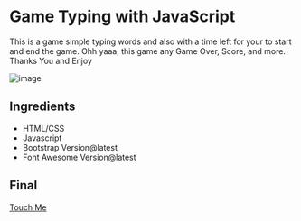 # Game Typing with JavaScript
This is a game simple typing words and also with a time left for your to start and end the game. Ohh yaaa, this game any Game Over, Score, and more. Thanks You and Enjoy

![image](https://user-images.githubusercontent.com/107398642/176170187-1a813f51-d2e2-47b7-b9ee-7d93019eaca7.png)

## Ingredients
- HTML/CSS
- Javascript
- Bootstrap Version@latest
- Font Awesome Version@latest

## Final
<a href="">Touch Me</a>
